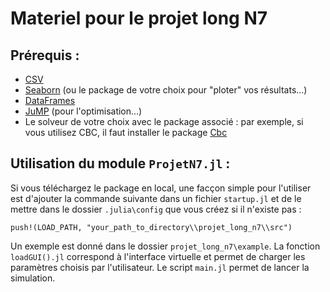 # Materiel pour le projet long N7

## Prérequis :

* [CSV](https://github.com/JuliaData/CSV.jl) 
* [Seaborn](https://github.com/JuliaPy/Seaborn.jl) (ou le package de votre choix pour "ploter" vos résultats...)
* [DataFrames](https://github.com/JuliaData/DataFrames.jl)
* [JuMP](https://github.com/JuliaOpt/JuMP.jl) (pour l'optimisation...)
* Le solveur de votre choix avec le package associé : par exemple, si vous utilisez CBC, il faut installer le package [Cbc](https://github.com/JuliaOpt/Cbc.jl)

## Utilisation du module `ProjetN7.jl` :

Si vous téléchargez le package en local, une facçon simple pour l'utiliser est d'ajouter la commande suivante dans un fichier `startup.jl` et de le mettre dans le dossier `.julia\config` que vous créez si il n'existe pas : 

```
push!(LOAD_PATH, "your_path_to_directory\\projet_long_n7\\src")
```

Un exemple est donné dans le dossier `projet_long_n7\example`. La fonction `loadGUI().jl` correspond à l'interface virtuelle et permet de charger les paramètres choisis par l'utilisateur. Le script `main.jl` permet de lancer la simulation.


